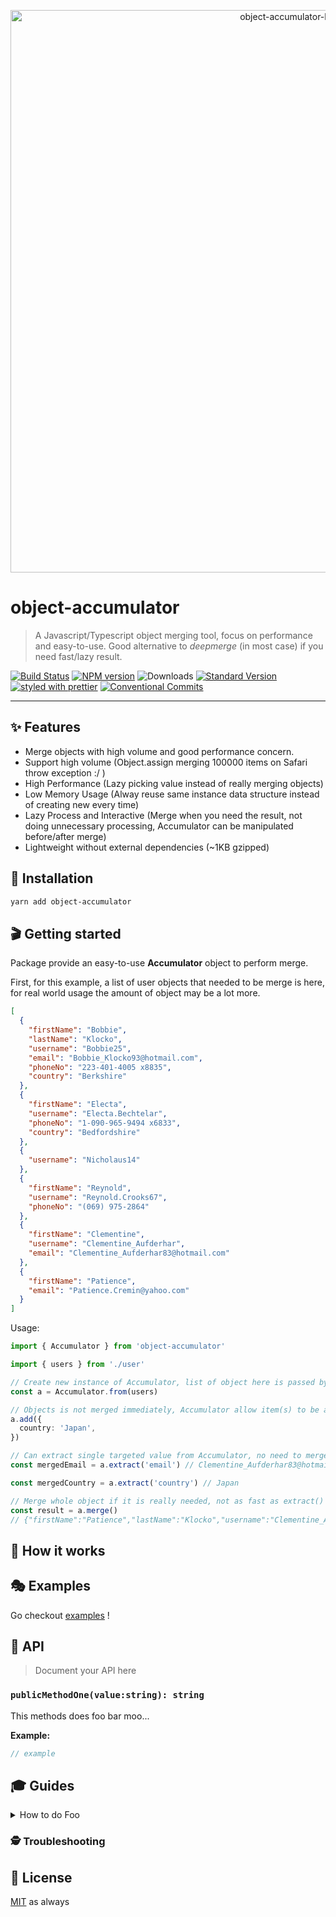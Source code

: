 <p align="center">
  <img src="https://p165.p3.n0.cdn.getcloudapp.com/items/v1uAdE7X/banner.png?v=a06d76c5bf0cd8ec6b74daa36abb171a" width="900" alt="object-accumulator-banner">
</p>

# object-accumulator

> A Javascript/Typescript object merging tool, focus on performance and easy-to-use. Good alternative to _deepmerge_ (in most case) if you need fast/lazy result.

[![Build Status](https://travis-ci.org/ivan114/object-accumulator.svg?branch=master)](https://travis-ci.org/ivan114/object-accumulator)
[![NPM version](https://img.shields.io/npm/v/object-accumulator.svg)](https://www.npmjs.com/package/object-accumulator)
![Downloads](https://img.shields.io/npm/dm/object-accumulator.svg)
[![Standard Version](https://img.shields.io/badge/release-standard%20version-brightgreen.svg)](https://github.com/conventional-changelog/standard-version)
[![styled with prettier](https://img.shields.io/badge/styled_with-prettier-ff69b4.svg)](https://github.com/prettier/prettier)
[![Conventional Commits](https://img.shields.io/badge/Conventional%20Commits-1.0.0-yellow.svg)](https://conventionalcommits.org)

---

## ✨ Features

- Merge objects with high volume and good performance concern.
- Support high volume (Object.assign merging 100000 items on Safari throw exception :/ )
- High Performance (Lazy picking value instead of really merging objects)
- Low Memory Usage (Alway reuse same instance data structure instead of creating new every time)
- Lazy Process and Interactive (Merge when you need the result, not doing unnecessary processing, Accumulator can be manipulated before/after merge)
- Lightweight without external dependencies (~1KB gzipped)

## 🔧 Installation

```sh
yarn add object-accumulator
```

## 🎬 Getting started

Package provide an easy-to-use **Accumulator** object to perform merge.

First, for this example, a list of user objects that needed to be merge is here, for real world usage the amount of object may be a lot more.

```json
[
  {
    "firstName": "Bobbie",
    "lastName": "Klocko",
    "username": "Bobbie25",
    "email": "Bobbie_Klocko93@hotmail.com",
    "phoneNo": "223-401-4005 x8835",
    "country": "Berkshire"
  },
  {
    "firstName": "Electa",
    "username": "Electa.Bechtelar",
    "phoneNo": "1-090-965-9494 x6833",
    "country": "Bedfordshire"
  },
  {
    "username": "Nicholaus14"
  },
  {
    "firstName": "Reynold",
    "username": "Reynold.Crooks67",
    "phoneNo": "(069) 975-2864"
  },
  {
    "firstName": "Clementine",
    "username": "Clementine_Aufderhar",
    "email": "Clementine_Aufderhar83@hotmail.com"
  },
  {
    "firstName": "Patience",
    "email": "Patience.Cremin@yahoo.com"
  }
]
```

Usage:

```ts
import { Accumulator } from 'object-accumulator'

import { users } from './user'

// Create new instance of Accumulator, list of object here is passed by reference so memory usage is minimum
const a = Accumulator.from(users)

// Objects is not merged immediately, Accumulator allow item(s) to be added afterward
a.add({
  country: 'Japan',
})

// Can extract single targeted value from Accumulator, no need to merge whole object, a lot faster
const mergedEmail = a.extract('email') // Clementine_Aufderhar83@hotmail.com

const mergedCountry = a.extract('country') // Japan

// Merge whole object if it is really needed, not as fast as extract() but still reasonable efficient
const result = a.merge()
// {"firstName":"Patience","lastName":"Klocko","username":"Clementine_Aufderhar","email":"Patience.Cremin@yahoo.com","phoneNo":"(069) 975-2864","country":"Japan"}
```

## 👀 How it works

## 🎭 Examples

Go checkout [examples](./examples) !

## 📜 API

> Document your API here

### `publicMethodOne(value:string): string`

This methods does foo bar moo...

**Example:**

```ts
// example
```

## 🎓 Guides

<details>
<summary>How to do Foo</summary>
Today we're gonna build Foo....
</details>

### 🕵️ Troubleshooting

## 🥂 License

[MIT](./LICENSE.md) as always
